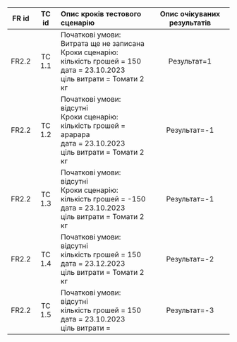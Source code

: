 |FR id|TC id|Опис кроків тестового сценарію|Опис очікуваних результатів|
|:-----:|:-----:|:-----|:-----:|
|FR2.2|TC 1.1|Початкові умови: Витрата ще не записана<br> Кроки сценарію:<br> кількість грошей = 150<br> дата = 23.10.2023 <br> ціль витрати = Томати 2 кг|Результат=1|
|FR2.2|TC 1.2|Початкові умови: відсутні<br> Кроки сценарію:<br> кількість грошей = арарара <br> дата = 23.10.2023 <br> ціль витрати = Томати 2 кг|Результат=-1|
|FR2.2|TC 1.3|Початкові умови: відсутні<br> Кроки сценарію:<br> кількість грошей = -150 <br> дата = 23.10.2023 <br> ціль витрати = Томати 2 кг|Результат=-1|
|FR2.2|TC 1.4|Початкові умови: відсутні<br> кількість грошей = 150<br> дата = 23.12.2023 <br> ціль витрати = Томати 2 кг|Результат=-2|
|FR2.2|TC 1.5|Початкові умови: відсутні<br> кількість грошей = 150<br> дата = 23.10.2023 <br> ціль витрати =|Результат=-3|
